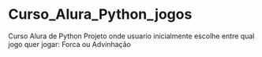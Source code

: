 # Curso_Alura_Python_jogos
Curso Alura de Python 
Projeto onde usuario inicialmente escolhe entre qual jogo quer jogar: Forca ou Advinhação
